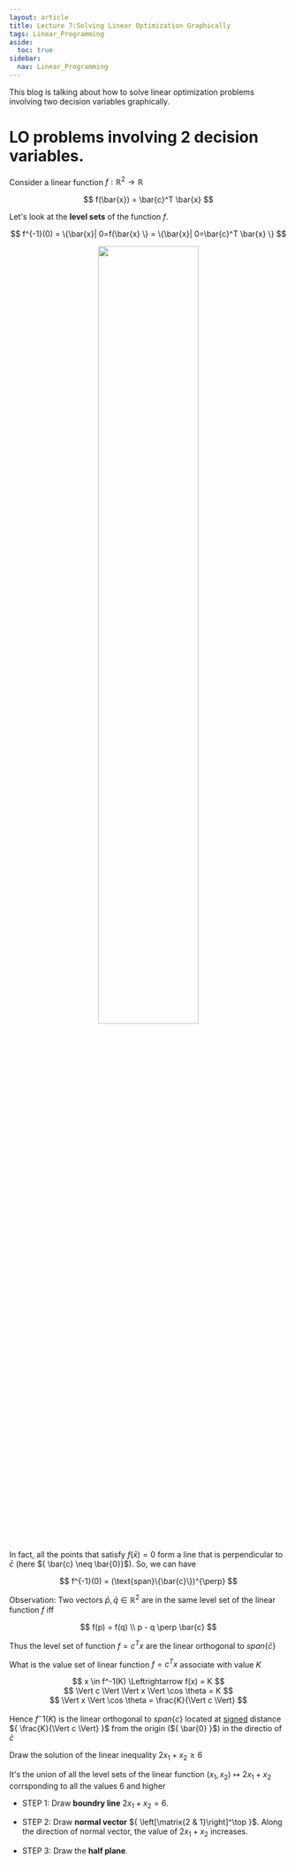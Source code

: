 ```yaml
---
layout: article
title: Lecture 7:Solving Linear Optimization Graphically
tags: Linear_Programming
aside:
  toc: true
sidebar:
  nav: Linear_Programming
---
```


This blog is talking about how to solve linear optimization problems involving two decision variables graphically.

<!--more-->

# LO problems involving 2 decision variables.

Consider a linear function ${ f:\mathbb{R}^2 \rightarrow \mathbb{R} }$

<center>$$
f(\bar{x}) = \bar{c}^T \bar{x}
$$</center>

Let's look at the <b>level sets</b> of the function ${ f }$. 

<center>$$
f^{-1}(0) = \{\bar{x}| 0=f(\bar{x} \} = \{\bar{x}| 0=\bar{c}^T \bar{x} \}
$$</center>

<p align="center">
    <img src="/post_image/Linear_Programming
/LO1-7_span_perp.png" width="60%">
</p>

In fact, all the points that satisfy ${ f(\bar{x}) = 0 }$ form a line that is perpendicular to ${\bar{c}  }$ (here ${ \bar{c} \neq \bar{0}}$). So, we can have

<center>$$
f^{-1}(0) = (\text{span}\{\bar{c}\})^{\perp}
$$</center>


Observation: Two vectors ${ \bar{p},\bar{q} \in \mathbb{R}^2 }$ are in the same level set of the linear function ${ f }$ iff

<center>$$
f(p) = f(q) \\
p - q \perp \bar{c}
$$</center>

Thus the level set of function ${ f = c^T x }$ are the linear orthogonal to ${ span\{\bar{c}\} }$

What is the value set of linear function ${ f=c^Tx }$ associate with value ${ K }$

<center>$$
x \in f^-1(K) \Leftrightarrow f(x) = K
$$</center>

<center>$$
\Vert c \Vert \Vert x \Vert \cos \theta = K
$$</center>

<center>$$
\Vert x \Vert \cos \theta = \frac{K}{\Vert c \Vert}
$$</center>

Hence ${ f^-1(K) }$ is the linear orthogonal to ${ span\{c\} }$ located at <u>signed</u> distance ${ \frac{K}{\Vert c \Vert} }$ from the origin (${ \bar{0} }$) in the directio of ${ \bar{c} }$


Draw the solution of the linear inequality ${ 2x_1+ x_2 \geq 6 }$

It's the union of all the level sets of the linear function ${ (x_1,x_2) \mapsto 2x_1 + x_2 }$ corrsponding to all the values ${ 6 }$ and higher

* STEP 1: Draw <b>boundry line</b> ${ 2x_1+ x_2 = 6 }$.

* STEP 2: Draw <b>normal vector</b> ${ \left[\matrix{2 & 1}\right]^\top }$. Along the direction of normal vector, the value of ${2x_1 + x_2  }$ increases.

* STEP 3: Draw the <b>half plane</b>. 



